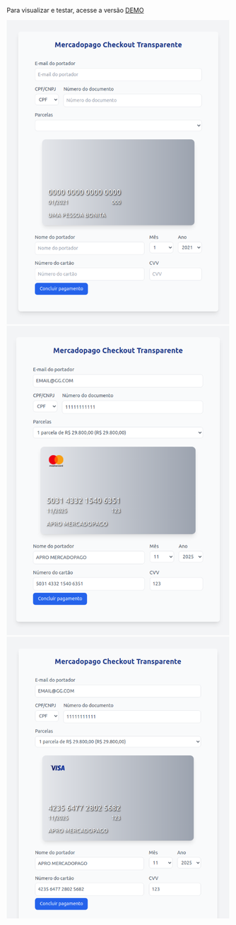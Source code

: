 Para visualizar e testar, acesse a versão [DEMO](https://mp-next-tailwind.vercel.app/)

![Imagem da aplicação](./checkout.png)
![Imagem da aplicação - MASTERCARD](./mastercard.png)
![Imagem da aplicação - VISA](./visa.png)

